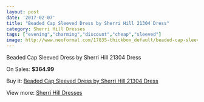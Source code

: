 ```yaml
---
layout: post
date: '2017-02-07'
title: "Beaded Cap Sleeved Dress by Sherri Hill 21304 Dress"
category: Sherri Hill Dresses
tags: ["evening","charming","discount","cheap","sleeved"]
image: http://www.neoformal.com/17835-thickbox_default/beaded-cap-sleeved-dress-by-sherri-hill-21304-dress.jpg
---
```

Beaded Cap Sleeved Dress by Sherri Hill 21304 Dress

On Sales: **$364.99**
<a href="https://www.neoformal.com/en/sherri-hill-dresses-2014/5777-beaded-cap-sleeved-dress-by-sherri-hill-21304-dress.html"><amp-img layout="responsive" width="600" height="600" src="//www.neoformal.com/17835-thickbox_default/beaded-cap-sleeved-dress-by-sherri-hill-21304-dress.jpg" alt="Beaded Cap Sleeved Dress by Sherri Hill 21304 Dress 0" /></a>
<a href="https://www.neoformal.com/en/sherri-hill-dresses-2014/5777-beaded-cap-sleeved-dress-by-sherri-hill-21304-dress.html"><amp-img layout="responsive" width="600" height="600" src="//www.neoformal.com/17836-thickbox_default/beaded-cap-sleeved-dress-by-sherri-hill-21304-dress.jpg" alt="Beaded Cap Sleeved Dress by Sherri Hill 21304 Dress 1" /></a>
<a href="https://www.neoformal.com/en/sherri-hill-dresses-2014/5777-beaded-cap-sleeved-dress-by-sherri-hill-21304-dress.html"><amp-img layout="responsive" width="600" height="600" src="//www.neoformal.com/17837-thickbox_default/beaded-cap-sleeved-dress-by-sherri-hill-21304-dress.jpg" alt="Beaded Cap Sleeved Dress by Sherri Hill 21304 Dress 2" /></a>
<a href="https://www.neoformal.com/en/sherri-hill-dresses-2014/5777-beaded-cap-sleeved-dress-by-sherri-hill-21304-dress.html"><amp-img layout="responsive" width="600" height="600" src="//www.neoformal.com/17838-thickbox_default/beaded-cap-sleeved-dress-by-sherri-hill-21304-dress.jpg" alt="Beaded Cap Sleeved Dress by Sherri Hill 21304 Dress 3" /></a>
<a href="https://www.neoformal.com/en/sherri-hill-dresses-2014/5777-beaded-cap-sleeved-dress-by-sherri-hill-21304-dress.html"><amp-img layout="responsive" width="600" height="600" src="//www.neoformal.com/17839-thickbox_default/beaded-cap-sleeved-dress-by-sherri-hill-21304-dress.jpg" alt="Beaded Cap Sleeved Dress by Sherri Hill 21304 Dress 4" /></a>
<a href="https://www.neoformal.com/en/sherri-hill-dresses-2014/5777-beaded-cap-sleeved-dress-by-sherri-hill-21304-dress.html"><amp-img layout="responsive" width="600" height="600" src="//www.neoformal.com/17840-thickbox_default/beaded-cap-sleeved-dress-by-sherri-hill-21304-dress.jpg" alt="Beaded Cap Sleeved Dress by Sherri Hill 21304 Dress 5" /></a>
<a href="https://www.neoformal.com/en/sherri-hill-dresses-2014/5777-beaded-cap-sleeved-dress-by-sherri-hill-21304-dress.html"><amp-img layout="responsive" width="600" height="600" src="//www.neoformal.com/17841-thickbox_default/beaded-cap-sleeved-dress-by-sherri-hill-21304-dress.jpg" alt="Beaded Cap Sleeved Dress by Sherri Hill 21304 Dress 6" /></a>
<a href="https://www.neoformal.com/en/sherri-hill-dresses-2014/5777-beaded-cap-sleeved-dress-by-sherri-hill-21304-dress.html"><amp-img layout="responsive" width="600" height="600" src="//www.neoformal.com/17842-thickbox_default/beaded-cap-sleeved-dress-by-sherri-hill-21304-dress.jpg" alt="Beaded Cap Sleeved Dress by Sherri Hill 21304 Dress 7" /></a>

Buy it: [Beaded Cap Sleeved Dress by Sherri Hill 21304 Dress](https://www.neoformal.com/en/sherri-hill-dresses-2014/5777-beaded-cap-sleeved-dress-by-sherri-hill-21304-dress.html "Beaded Cap Sleeved Dress by Sherri Hill 21304 Dress")

View more: [Sherri Hill Dresses](https://www.neoformal.com/en/73-sherri-hill-dresses-2014 "Sherri Hill Dresses")
